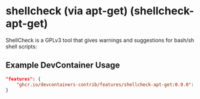 
# shellcheck (via apt-get) (shellcheck-apt-get)

ShellCheck is a GPLv3 tool that gives warnings and suggestions for bash/sh shell scripts:

## Example DevContainer Usage

```json
"features": {
    "ghcr.io/devcontainers-contrib/features/shellcheck-apt-get:0.9.0": {}
}
```



